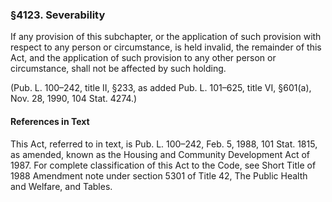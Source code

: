 ### §4123. Severability ###

If any provision of this subchapter, or the application of such provision with respect to any person or circumstance, is held invalid, the remainder of this Act, and the application of such provision to any other person or circumstance, shall not be affected by such holding.

(Pub. L. 100–242, title II, §233, as added Pub. L. 101–625, title VI, §601(a), Nov. 28, 1990, 104 Stat. 4274.)

#### References in Text ####

This Act, referred to in text, is Pub. L. 100–242, Feb. 5, 1988, 101 Stat. 1815, as amended, known as the Housing and Community Development Act of 1987. For complete classification of this Act to the Code, see Short Title of 1988 Amendment note under section 5301 of Title 42, The Public Health and Welfare, and Tables.